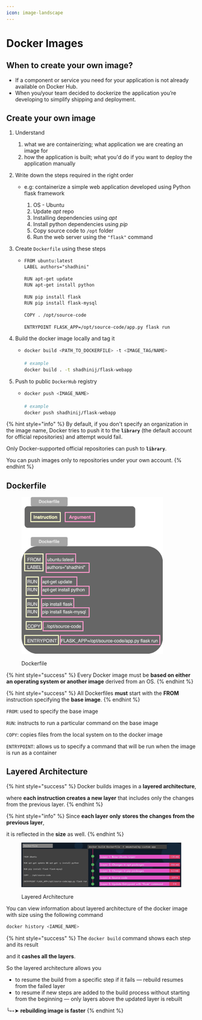 ```yaml
---
icon: image-landscape
---
```


# Docker Images

## When to create your own image?

* If a component or service you need for your application is not already available on Docker Hub.
* When you/your team decided to dockerize the application you’re developing to simplify shipping and deployment.



## Create your own image

1.  Understand&#x20;

    1. what we are containerizing; what application we are creating an image for&#x20;
    2. how the application is built; what you'd do if you want to deploy the application manually


2. Write down the steps required in the right order
   *   e.g: containerize a simple web application developed using Python flask framework

       1. OS - Ubuntu
       2. Update _apt_ repo
       3. Installing dependencies using _apt_
       4. Install python dependencies using _pip_
       5. Copy source code to `/opt` folder
       6. Run the web server using the `"flask"` command


3.  Create `Dockerfile` using these steps

    * ```docker
      FROM ubuntu:latest
      LABEL authors="shadhini"

      RUN apt-get update
      RUN apt-get install python

      RUN pip install flask
      RUN pip install flask-mysql

      COPY . /opt/source-code

      ENTRYPOINT FLASK_APP=/opt/source-code/app.py flask run
      ```


4.  Build the docker image locally and tag it

    * ```bash
      docker build <PATH_TO_DOCKERFILE> -t <IMAGE_TAG/NAME>

      # example
      docker build . -t shadhinij/flask-webapp
      ```


5. Push to public `DockerHub` registry
   * ```bash
     docker push <IMAGE_NAME>

     # example
     docker push shadhinij/flask-webapp
     ```



{% hint style="info" %}
By default, if you don't specify an organization in the image name, Docker tries to push it to the **`library`** (the default account for official repositories) and attempt would fail.&#x20;

Only Docker-supported official repositories can push to **`library`**.&#x20;

You can push images only to repositories under your own account.
{% endhint %}

## Dockerfile

<figure><img src="../.gitbook/assets/dockerfile.png" alt="" width="375"><figcaption><p>Dockerfile</p></figcaption></figure>

{% hint style="success" %}
Every Docker image must be **based on either an operating system or another image** derived from an OS.
{% endhint %}

{% hint style="success" %}
All Dockerfiles **must** start with the **FROM** instruction specifying the **base image**.
{% endhint %}

`FROM`: used to specify the base image

`RUN`: instructs to run a particular command on the base image

`COPY`: copies files from the local system on to the docker image

`ENTRYPOINT`: allows us to specify a command that will be run when the image is run as a container&#x20;



## Layered Architecture

{% hint style="success" %}
Docker builds images in a **layered architecture**,&#x20;

where **each instruction creates a new layer** that includes only the changes from the previous layer.
{% endhint %}

{% hint style="info" %}
Since **each layer** **only** **stores the changes from the previous layer**,&#x20;

&#x20;       it is reflected in the **size** as well.
{% endhint %}

<figure><img src="../.gitbook/assets/layered-architecture-n-size.png" alt=""><figcaption><p>Layered Architecture</p></figcaption></figure>

You can view information about layered architecture of the docker image with size using the following command

```bash
docker history <IAMGE_NAME>
```



{% hint style="success" %}
The `docker build` command shows each step and its result

&#x20;          and it **cashes all the layers**.



So the layered architecture allows you&#x20;

* to resume the build from a specific step if it fails — rebuild resumes from the failed layer
* to resume if new steps are added to the build process without starting from the beginning — only layers above the updated layer is rebuilt

╰**--**➤ **rebuilding image is faster**
{% endhint %}



